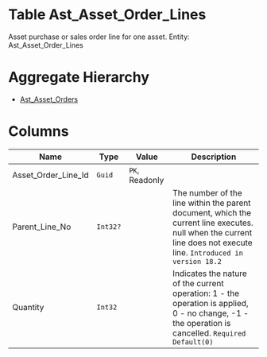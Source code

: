 # Table Ast_Asset_Order_Lines

Asset purchase or sales order line for one asset. Entity: Ast_Asset_Order_Lines

# Aggregate Hierarchy

* [Ast_Asset_Orders](Ast_Asset_Orders.md)

# Columns

| Name | Type | Value | Description |
| - | - | - | --- |
|Asset_Order_Line_Id|`Guid`|`PK`, Readonly||
|Parent_Line_No|`Int32?`||The number of the line within the parent document, which the current line executes. null when the current line does not execute line. `Introduced in version 18.2` |
|Quantity|`Int32`||Indicates the nature of the current operation: 1 - the operation is applied, 0 - no change, -1 - the operation is cancelled. `Required` `Default(0)` |
